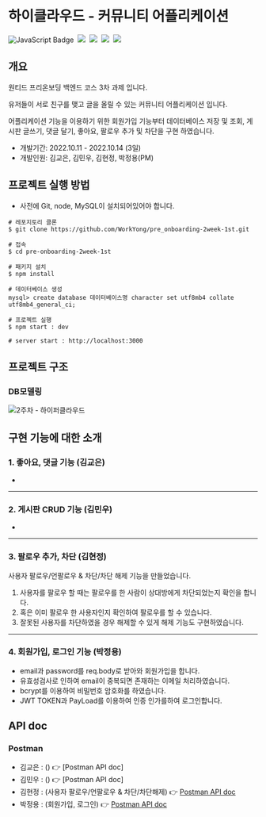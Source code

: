 # 하이클라우드 - 커뮤니티 어플리케이션
![JavaScript Badge](https://img.shields.io/badge/TypeScript-F7DF1E?style=for-the-badge&logo=TypeScript&logoColor=white)&nbsp;
<img src="https://img.shields.io/badge/JSON Web Tokens-339933?style=for-the-badge&logo=JSON Web Tokens&logoColor=white"/>&nbsp;
<img src="https://img.shields.io/badge/NestJS-000000?style=for-the-badge&logo=NestJS&logoColor=white"/>&nbsp;
<img src="https://img.shields.io/badge/MySQL-4479A1?style=for-the-badge&logo=MySQL&logoColor=white"/>&nbsp;
<img src="https://img.shields.io/badge/Passport-85EA2D?style=for-the-badge&logo=Passport&logoColor=white"/>&nbsp;
## 개요
원티드 프리온보딩 백엔드 코스 3차 과제 입니다. 

유저들이 서로 친구를 맺고 글을 올릴 수 있는 커뮤니티 어플리케이션 입니다.

어플리케이션 기능을 이용하기 위한 회원가입 기능부터 데이터베이스 저장 및 조회, 게시판 글쓰기, 댓글 달기, 좋아요, 팔로우 추가 및 차단을 구현 하였습니다.

- 개발기간: 2022.10.11 - 2022.10.14 (3일)
- 개발인원: 김교은, 김민우, 김현정, 박정용(PM) 



## 프로젝트 실행 방법

- 사전에 Git, node, MySQL이 설치되어있어야 합니다.

```shell
# 레포지토리 클론
$ git clone https://github.com/WorkYong/pre_onboarding-2week-1st.git

# 접속
$ cd pre-onboarding-2week-1st

# 패키지 설치
$ npm install

# 데이터베이스 생성
mysql> create database 데이터베이스명 character set utf8mb4 collate utf8mb4_general_ci; 

# 프로젝트 실행
$ npm start : dev

# server start : http://localhost:3000
```


## 프로젝트 구조
### DB모델링

![2주차 - 하이퍼클라우드](https://user-images.githubusercontent.com/102202607/195594286-da020cfd-6a88-49d4-8c3c-375303c579c5.png)



## 구현 기능에 대한 소개

### 1. 좋아요, 댓글 기능 (김교은)

-

---


### 2. 게시판 CRUD 기능 (김민우)

-

---



### 3. 팔로우 추가, 차단 (김현정)

사용자 팔로우/언팔로우 & 차단/차단 해제 기능을 만들었습니다.
1. 사용자를 팔로우 할 때는 팔로우를 한 사람이 상대방에게 차단되었는지 확인을 합니다.
2. 혹은 이미 팔로우 한 사용자인지 확인하여 팔로우를 할 수 있습니다.
3. 잘못된 사용자를 차단하였을 경우 해제할 수 있게 해제 기능도 구현하였습니다.

---



### 4. 회원가입, 로그인 기능 (박정용)

- email과 password를 req.body로 받아와 회원가입을 합니다.
- 유효성검사로 인하여 email이 중복되면 존재하는 이메일 처리하였습니다.
- bcrypt를 이용하여 비밀번호 암호화를 하였습니다.
- JWT TOKEN과 PayLoad를 이용하여 인증 인가를하여 로그인합니다.

## API doc

### Postman

- 김교은 : ()  👉 [Postman API doc]
- 김민우 : ()  👉 [Postman API doc]
- 김현정 : (사용자 팔로우/언팔로우 & 차단/차단해제)  👉 [Postman API doc](https://documenter.getpostman.com/view/22723303/2s83zpJg3C#intro)
- 박정용 : (회원가입, 로그인) 👉 [Postman API doc](https://documenter.getpostman.com/view/22204904/2s83zpK1Da)
